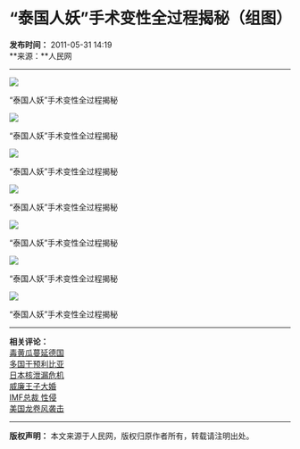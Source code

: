 # “泰国人妖”手术变性全过程揭秘（组图）

**发布时间：** 2011-05-31 14:19  
**来源：**人民网  

---

![](../../../images/attachement/jpg/site1/2011-05-31/9170550865377082960.jpg)

“泰国人妖”手术变性全过程揭秘

![](../../../images/attachement/jpg/site1/2011-05-31/5303654568642431353.jpg)

“泰国人妖”手术变性全过程揭秘

![](../../../images/attachement/jpg/site1/2011-05-31/1225980118894725933.jpg)

“泰国人妖”手术变性全过程揭秘

![](../../../images/attachement/jpg/site1/2011-05-31/8322534218105010356.jpg)

“泰国人妖”手术变性全过程揭秘

![](../../../images/attachement/jpg/site1/2011-05-31/524756905129849384.jpg)

“泰国人妖”手术变性全过程揭秘

![](../../../images/attachement/jpg/site1/2011-05-31/4066606933329491009.jpg)

“泰国人妖”手术变性全过程揭秘

![](../../../images/attachement/jpg/site1/2011-05-31/8915951641537562884.jpg)

“泰国人妖”手术变性全过程揭秘

---

**相关评论：**  
[毒黄瓜蔓延德国](../../node_97918.htm)  
[多国干预利比亚](../../node_94458.htm)  
[日本核泄漏危机](../../node_94118.htm)  
[威廉王子大婚](../../node_96298.htm)  
[IMF总裁 性侵](../../node_96898.htm)  
[美国龙卷风袭击](../../node_97499.htm)  

---  
**版权声明：** 本文来源于人民网，版权归原作者所有，转载请注明出处。
<!-- tcd_original_link http://www.fjsen.com/i/2011-05/31/content_4711335_3.htm -->
